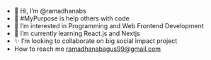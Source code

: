 - 👋 Hi, I’m @ramadhanabs
- 💞️ #MyPurpose is help others with code
- 👀 I’m interested in Programming and Web Frontend Development
- 🌱 I’m currently learning React.js and Nextjs
- ✨ I’m looking to collaborate on big social impact project
- How to reach me ramadhanabagus99@gmail.com


<!---
ramadhanabs/ramadhanabs is a ✨ special ✨ repository because its `README.md` (this file) appears on your GitHub profile.
You can click the Preview link to take a look at your changes.
--->
